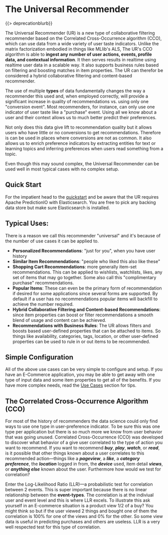 # The Universal Recommender

{{> deprecationblurb}}

The Universal Recommender (UR) is a new type of collaborative filtering recommender based on the Correlated Cross-Occurrence algorithm (CCO), which can use data from a wide variety of user taste indicators. Unlike the matrix factorization embodied in things like MLlib's ALS, The UR's CCO algorithm is able to **ingest any number of user actions, events, profile data, and contextual information**. It then serves results in realtime using realtime user data in a scalable way. It also supports business rules based on filtering and boosting matches in item properties. The UR can therefor be considered a hybrid collaborative filtering and content-based recommender. 

The use of multiple **types** of data fundamentally changes the way a recommender this used and, when employed correctly, will provide a significant increase in quality of recommendations vs. using only one "conversion event". Most recommenders, for instance, can only use one indicator of user taste like a "purchase" event. Using all we know about a user and their context allows us to much better predict their preferences.

Not only does this data give lift to recommendation quality but it allows users who have little or no conversions to get recommendations. Therefore is can be used in places where conversions are not as common. It also allows us to enrich preference indicators by extracting entities for text or learning topics and inferring preferences when users read something from a topic. 

Even though this may sound complex, the Universal Recommender can be used well in most typical cases with no complex setup.

## Quick Start

For the impatient head to the [quickstart](/docs/ur_quickstart) and be aware that the UR requires Apache PredictionIO with Elasticsearch. You are free to pick any backing data store but make sure Elasticsearch is installed.

## Typical Uses:

There is a reason we call this recommender "universal" and it's because of the number of use cases it can be applied to.

* **Personalized Recommendations**: "just for you", when you have user history
* **Similar Item Recommendations**: "people who liked this also like these"
* **Shopping Cart Recommendations**:  more generally item-set recommendations. This can be applied to wishlists, watchlists, likes, any set of items that may go together. Some also call this "complimentary purchase" recommendations.
* **Popular Items**: These can even be the primary form of recommendation if desired for some applications since several forms are supported. By default if a user has no recommendations popular items will backfill to achieve the number required.
* **Hybrid Collaborative Filtering and Content-based Recommendations**: since item properties can boost or filter recommendations a smooth blend of usage and content can be achieved.
* **Recommendations with Business Rules**: The UR allows filters and boosts based user-defined properties that can be attached to items. So things like availability, categories, tags, location, or other user-defined properties can be used to rule in or out items to be recommended.

## Simple Configuration

All of the above use cases can be very simple to configure and setup. If you have an E-Commerce application, you may be able to get away with one type of input data and some item properties to get all of the benefits. If you have more complex needs, read the [Use Cases](ur_use_cases.md) section for tips.

## The Correlated Cross-Occurrence Algorithm (CCO)

For most of the history of recommenders the data science could only find ways to use one type in user-preference indicator. To be sure this was one type per application but there is so much more we know from user behavior that was going unused. Correlated Cross-Occurrence (CCO) was developed to discover what behavior of a give user correlated to the type of action you want to recommend. If you want to recommend ***buy***, ***play***, ***watch***, or ***read***, is it possible that other things known about a user correlates to this recommended action&mdash;things like a ***pageview***, a ***like***, a ***category preference***, the ***location*** logged in from, the ***device*** used, item detail ***views***, or ***anything else*** known about the user. Furthermore how would we test for correlation?

Enter the Log-Likelihood Ratio (LLR)&mdash;a probabilistic test for correlation between 2 events. This is super important because there is no linear relationship between the **event-types**. The correlation is at the indiviual user and event level and this is where LLR excels. To illustrate this ask yourself in an E-commerce situation is a product view 1/2 of a buy? You might think so but if the user viewed 2 things and bought one of them the correlation is 100% for one of the views and 0% for the other. So some view data is useful in predicting purchases and others are useless. LLR is a very well respected test for this type of correlation.